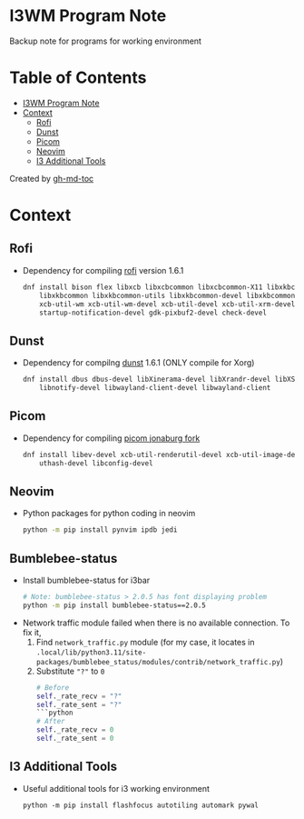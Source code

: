 # I3WM Program Note
Backup note for programs for working environment

Table of Contents
=================

* [I3WM Program Note](#i3wm-program-note)
* [Context](#context)
   * [Rofi](#rofi)
   * [Dunst](#dunst)
   * [Picom](#picom)
   * [Neovim](#neovim)
   * [I3 Additional Tools](#i3-additional-tools)

Created by [gh-md-toc](https://github.com/ekalinin/github-markdown-toc)

# Context

## Rofi
- Dependency for compiling [rofi](https://github.com/davatorium/rofi) version 1.6.1
    ```sh
    dnf install bison flex libxcb libxcbcommon libxcbcommon-X11 libxkbcommon-x11 \
        libxkbcommon libxkbcommon-utils libxkbcommon-devel libxkbcommon-x11-devel \
        xcb-util-wm xcb-util-wm-devel xcb-util-devel xcb-util-xrm-devel pango-devel \
        startup-notification-devel gdk-pixbuf2-devel check-devel
    ```

## Dunst
- Dependency for compilng [dunst](https://github.com/davatorium/rofi) 1.6.1 (ONLY compile for Xorg)
    ```sh
    dnf install dbus dbus-devel libXinerama-devel libXrandr-devel libXScrnSaver-devel \
        libnotify-devel libwayland-client-devel libwayland-client
    ```

## Picom
- Dependency for compiling [picom jonaburg fork](https://github.com/jonaburg/picom)
    ```sh
    dnf install libev-devel xcb-util-renderutil-devel xcb-util-image-devel.x86_64 \
        uthash-devel libconfig-devel
    ```

## Neovim
- Python packages for python coding in neovim
    ```sh
    python -m pip install pynvim ipdb jedi
    ```

## Bumblebee-status
- Install bumblebee-status for i3bar
    ```sh
    # Note: bumblebee-status > 2.0.5 has font displaying problem
    python -m pip install bumblebee-status==2.0.5
    ```
- Network traffic module failed when there is no available connection. To fix it,
    1. Find `network_traffic.py` module (for my case, it locates in `.local/lib/python3.11/site-packages/bumblebee_status/modules/contrib/network_traffic.py`)
    2. Substitute `"?"`  to `0`
        ```python
        # Before
        self._rate_recv = "?"
        self._rate_sent = "?"
        ```python
        # After
        self._rate_recv = 0
        self._rate_sent = 0
        ```

## I3 Additional Tools
- Useful additional tools for i3 working environment
    ```
    python -m pip install flashfocus autotiling automark pywal
    ```
